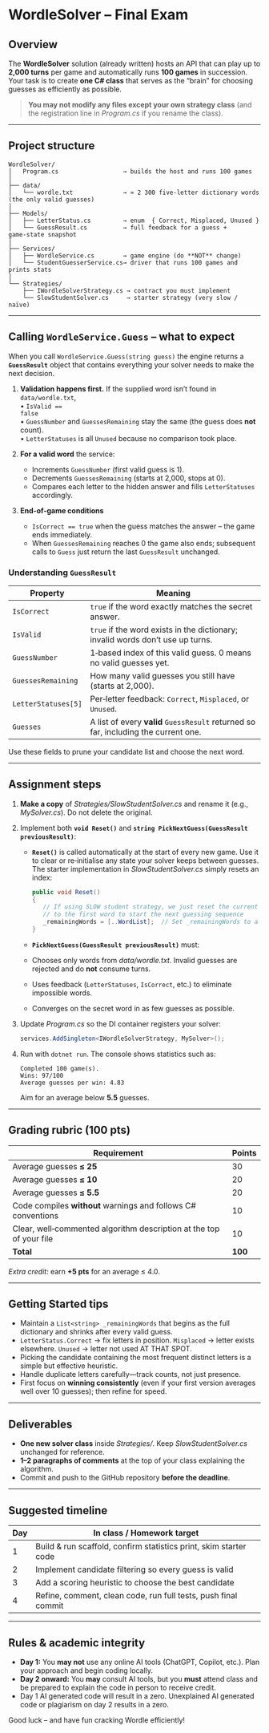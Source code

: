 # WordleSolver – Final Exam

## Overview

The **WordleSolver** solution (already written) hosts an API that can play up to **2,000 turns** per game and automatically runs **100 games** in succession.  Your task is to create **one C# class** that serves as the “brain” for choosing guesses as efficiently as possible.

> **You may not modify any files except your own strategy class** (and the registration line in *Program.cs* if you rename the class). 

---

## Project structure

```
WordleSolver/
│   Program.cs                  → builds the host and runs 100 games
│
├── data/
│   └── wordle.txt              → ≈ 2 300 five‑letter dictionary words (the only valid guesses)
│
├── Models/
│   ├── LetterStatus.cs         → enum  { Correct, Misplaced, Unused }
│   └── GuessResult.cs          → full feedback for a guess + game‑state snapshot
│
├── Services/
│   ├── WordleService.cs        → game engine (do **NOT** change)
│   └── StudentGuesserService.cs→ driver that runs 100 games and prints stats
│
└── Strategies/
    ├── IWordleSolverStrategy.cs → contract you must implement
    └── SlowStudentSolver.cs     → starter strategy (very slow / naïve)
```

---

## Calling <code>WordleService.Guess</code> – what to expect

When you call <code>WordleService.Guess(string guess)</code> the engine returns a **<code>GuessResult</code>** object that contains everything your solver needs to make the next decision.

1. **Validation happens first.**  If the supplied word isn’t found in <code>data/wordle.txt</code>,<br>  • <code>IsValid == false</code><br>  • <code>GuessNumber</code> and <code>GuessesRemaining</code> stay the same (the guess does **not** count).<br>  • <code>LetterStatuses</code> is all <code>Unused</code> because no comparison took place.
2. **For a valid word** the service:

   * Increments <code>GuessNumber</code> (first valid guess is 1).
   * Decrements <code>GuessesRemaining</code> (starts at 2,000, stops at 0).
   * Compares each letter to the hidden answer and fills <code>LetterStatuses</code> accordingly.
3. **End‑of‑game conditions**

   * <code>IsCorrect == true</code> when the guess matches the answer – the game ends immediately.
   * When <code>GuessesRemaining</code> reaches 0 the game also ends; subsequent calls to <code>Guess</code> just return the last <code>GuessResult</code> unchanged.

### Understanding <code>GuessResult</code>

| Property                        | Meaning                                                                                        |
| ------------------------------- | ---------------------------------------------------------------------------------------------- |
| <code>IsCorrect</code>          | <code>true</code> if the word exactly matches the secret answer.                               |
| <code>IsValid</code>            | <code>true</code> if the word exists in the dictionary; invalid words don’t use up turns.      |
| <code>GuessNumber</code>        | 1‑based index of this valid guess. 0 means no valid guesses yet.                               |
| <code>GuessesRemaining</code>   | How many valid guesses you still have (starts at 2,000).                                       |
| <code>LetterStatuses\[5]</code> | Per‑letter feedback: <code>Correct</code>, <code>Misplaced</code>, or <code>Unused</code>.     |
| <code>Guesses</code>            | A list of every **valid** <code>GuessResult</code> returned so far, including the current one. |

Use these fields to prune your candidate list and choose the next word.

---

## Assignment steps

1. **Make a copy** of *Strategies/SlowStudentSolver.cs* and rename it (e.g., *MySolver.cs*).  Do not delete the original.
2. Implement both **`void Reset()`** and **`string PickNextGuess(GuessResult previousResult)`**:

   * **`Reset()`** is called automatically at the start of every new game.  Use it to clear or re‑initialise any state your solver keeps between guesses.  The starter implementation in *SlowStudentSolver.cs* simply resets an index:

     ```csharp
     public void Reset()
     {
		// If using SLOW student strategy, we just reset the current index
		// to the first word to start the next guessing sequence
        _remainingWords = [..WordList];  // Set _remainingWords to a copy of the full word list
     }
     ```
   * **`PickNextGuess(GuessResult previousResult)`** must:
   * Chooses only words from *data/wordle.txt*.  Invalid guesses are rejected and do **not** consume turns.
   * Uses feedback (`LetterStatuses`, `IsCorrect`, etc.) to eliminate impossible words.
   * Converges on the secret word in as few guesses as possible.
3. Update *Program.cs* so the DI container registers your solver:

   ```csharp
   services.AddSingleton<IWordleSolverStrategy, MySolver>();
   ```
4. Run with `dotnet run`.  The console shows statistics such as:

   ```text
   Completed 100 game(s).
   Wins: 97/100
   Average guesses per win: 4.83
   ```

   Aim for an average below **5.5** guesses.

---

## Grading rubric (100 pts)

| Requirement                                                         | Points  |
| ------------------------------------------------------------------- | ------- |
| Average guesses **≤ 25**                                            | 30      |
| Average guesses **≤ 10**                                            | 20      |
| Average guesses **≤ 5.5**                                           | 20      |
| Code compiles **without** warnings and follows C# conventions       | 10      |
| Clear, well‑commented algorithm description at the top of your file | 10      |
| **Total**                                                           | **100** |

*Extra credit:* earn **+5 pts** for an average ≤ 4.0.

---

## Getting Started tips

* Maintain a `List<string> _remainingWords` that begins as the full dictionary and shrinks after every valid guess.
* `LetterStatus.Correct` → fix letters in position.  `Misplaced` → letter exists elsewhere.  `Unused` → letter not used AT THAT SPOT.
* Picking the candidate containing the most frequent distinct letters is a simple but effective heuristic.
* Handle duplicate letters carefully—track counts, not just presence.
* First focus on **winning consistently** (even if your first version averages well over 10 guesses); then refine for speed.

---

## Deliverables

* **One new solver class** inside *Strategies/*.  Keep *SlowStudentSolver.cs* unchanged for reference.
* **1–2 paragraphs of comments** at the top of your class explaining the algorithm.
* Commit and push to the GitHub repository **before the deadline**.

---

## Suggested timeline

| Day | In class / Homework target                                        |
| --- | ----------------------------------------------------------------- |
| 1   | Build & run scaffold, confirm statistics print, skim starter code |
| 2   | Implement candidate filtering so every guess is valid             |
| 3   | Add a scoring heuristic to choose the best candidate              |
| 4   | Refine, comment, clean code, run full tests, push final commit    |


---

## Rules & academic integrity

* **Day 1:** You **may not** use any online AI tools (ChatGPT, Copilot, etc.).  Plan your approach and begin coding locally. 
* **Day 2 onward:** You **may** consult AI tools, but you **must** attend class and be prepared to explain the code in person to receive credit.
* Day 1 AI generated code will result in a zero. Unexplained AI generated code or plagiarism on day 2 results in a zero.

Good luck – and have fun cracking Wordle efficiently!
